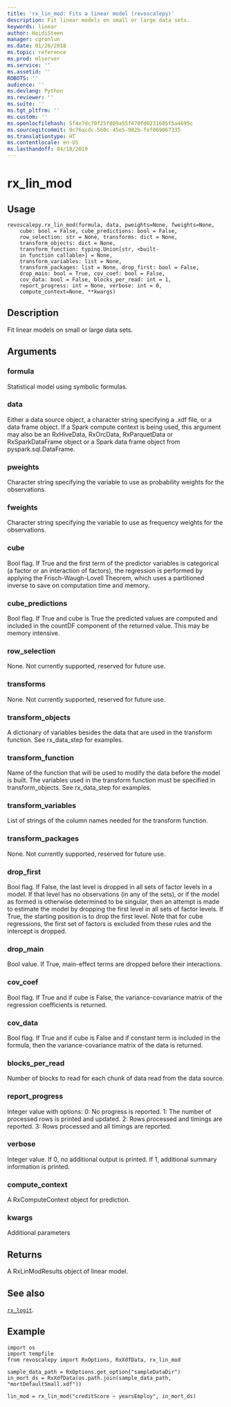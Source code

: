 ```yaml
---
title: 'rx_lin_mod: Fits a linear model (revoscalepy)'
description: Fit linear models on small or large data sets.
keywords: linear
author: HeidiSteen
manager: cgronlun
ms.date: 01/26/2018
ms.topic: reference
ms.prod: mlserver
ms.service: ''
ms.assetid: ''
ROBOTS: ''
audience: ''
ms.devlang: Python
ms.reviewer: ''
ms.suite: ''
ms.tgt_pltfrm: ''
ms.custom: ''
ms.openlocfilehash: 5f4e7dc70f25f809a55f470fd0231685f5a4695c
ms.sourcegitcommit: 9c76acdc-560c-45e5-982b-fef069067335
ms.translationtype: HT
ms.contentlocale: en-US
ms.lasthandoff: 04/18/2019
---
```

# <a name="rxlinmod"></a>rx_lin_mod


 


## <a name="usage"></a>Usage



```
revoscalepy.rx_lin_mod(formula, data, pweights=None, fweights=None,
    cube: bool = False, cube_predictions: bool = False,
    row_selection: str = None, transforms: dict = None,
    transform_objects: dict = None,
    transform_function: typing.Union[str, <built-
    in function callable>] = None,
    transform_variables: list = None,
    transform_packages: list = None, drop_first: bool = False,
    drop_main: bool = True, cov_coef: bool = False,
    cov_data: bool = False, blocks_per_read: int = 1,
    report_progress: int = None, verbose: int = 0,
    compute_context=None, **kwargs)
```





## <a name="description"></a>Description

Fit linear models on small or large data sets.


## <a name="arguments"></a>Arguments


### <a name="formula"></a>formula

Statistical model using symbolic formulas.


### <a name="data"></a>data

Either a data source object, a character string specifying a .xdf file, or a data frame object.
If a Spark compute context is being used, this argument may also be an RxHiveData, RxOrcData, RxParquetData or RxSparkDataFrame object or a Spark data frame object from pyspark.sql.DataFrame.


### <a name="pweights"></a>pweights

Character string specifying the variable to use as probability weights for the observations.


### <a name="fweights"></a>fweights

Character string specifying the variable to use as frequency weights for the observations.


### <a name="cube"></a>cube

Bool flag. If True and the first term of the predictor variables is categorical (a factor or an interaction of factors), the regression is performed by applying the Frisch-Waugh-Lovell Theorem, which uses a partitioned inverse to save on computation time and memory.


### <a name="cubepredictions"></a>cube_predictions

Bool flag. If True and cube is True the predicted values are computed and included in the countDF component of the returned value. This may be memory intensive.


### <a name="rowselection"></a>row_selection

None. Not currently supported, reserved for future use.


### <a name="transforms"></a>transforms

None. Not currently supported, reserved for future use.


### <a name="transformobjects"></a>transform_objects

A dictionary of variables besides the data that are used in the transform function.
See rx_data_step for examples.


### <a name="transformfunction"></a>transform_function

Name of the function that will be used to modify the data before the model is built.
The variables used in the transform function must be specified in transform_objects.
See rx_data_step for examples.


### <a name="transformvariables"></a>transform_variables

List of strings of the column names needed for the transform function.


### <a name="transformpackages"></a>transform_packages

None. Not currently supported, reserved for future use.


### <a name="dropfirst"></a>drop_first

Bool flag. If False, the last level is dropped in all sets of factor levels in a model. If that level has no observations (in any of the sets), or if the model as formed is otherwise determined to be singular, then an attempt is made to estimate the model by dropping the first level in all sets of factor levels. If True, the starting position is to drop the first level. Note that for cube regressions, the first set of factors is excluded from these rules and the intercept is dropped.


### <a name="dropmain"></a>drop_main

Bool value. If True, main-effect terms are dropped before their interactions.


### <a name="covcoef"></a>cov_coef

Bool flag. If True and if cube is False, the variance-covariance matrix of the regression coefficients is returned.


### <a name="covdata"></a>cov_data

Bool flag. If True and if cube is False and if constant term is included in the formula, then the variance-covariance matrix of the data is returned.


### <a name="blocksperread"></a>blocks_per_read

Number of blocks to read for each chunk of data read from the data source.


### <a name="reportprogress"></a>report_progress

Integer value with options: 0: No progress is reported.
1: The number of processed rows is printed and updated.
2: Rows processed and timings are reported.
3: Rows processed and all timings are reported.


### <a name="verbose"></a>verbose

Integer value. If 0, no additional output is printed. If 1, additional summary information is printed.


### <a name="computecontext"></a>compute_context

A RxComputeContext object for prediction.


### <a name="kwargs"></a>kwargs

Additional parameters


## <a name="returns"></a>Returns

A RxLinModResults object of linear model.


## <a name="see-also"></a>See also

[`rx_logit`](rx-logit.md).


## <a name="example"></a>Example



```
import os
import tempfile
from revoscalepy import RxOptions, RxXdfData, rx_lin_mod

sample_data_path = RxOptions.get_option("sampleDataDir")
in_mort_ds = RxXdfData(os.path.join(sample_data_path, "mortDefaultSmall.xdf"))

lin_mod = rx_lin_mod("creditScore ~ yearsEmploy", in_mort_ds)
```

